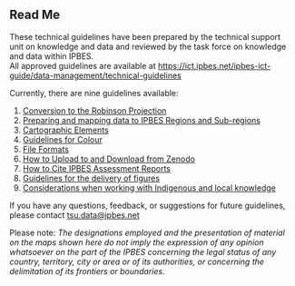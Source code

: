## Read Me

These technical guidelines have been prepared by the technical support unit on knowledge and data and reviewed by the task force on knowledge and data within IPBES.   
All approved guidelines are available at https://ict.ipbes.net/ipbes-ict-guide/data-management/technical-guidelines    

Currently, there are nine guidelines available:  
1. [Conversion to the Robinson
Projection](https://jkumagai96.github.io/Technical-Guideline-Series/robinson_projection_v2)  
2. [Preparing and mapping data to IPBES Regions and
Sub-regions](https://jkumagai96.github.io/Technical-Guideline-Series/mapping_regions_v2)  
3. [Cartographic
Elements](https://jkumagai96.github.io/Technical-Guideline-Series/cartograhic_guidelines_v2)   
4. [Guidelines for
Colour](https://jkumagai96.github.io/Technical-Guideline-Series/guidelines-for-color)  
5. [File
Formats](https://jkumagai96.github.io/Technical-Guideline-Series/FileFormats)  
6. [How to Upload to and Download from
Zenodo](https://jkumagai96.github.io/Technical-Guideline-Series/How-to-upload-and-download-from-Zenodo)  
7. [How to Cite IPBES Assessment
Reports](https://jkumagai96.github.io/Technical-Guideline-Series/suggested_citations)  
8. [Guidelines for the delivery of 
figures](https://jkumagai96.github.io/Technical-Guideline-Series/figures)  
9. [Considerations when working with Indigenous and local knowledge](https://jkumagai96.github.io/Technical-Guideline-Series/ILK_considerations)

If you have any questions, feedback, or suggestions for future
guidelines, please contact <tsu.data@ipbes.net>

Please note: *The designations employed and the presentation of material
on the maps shown here do not imply the expression of any opinion
whatsoever on the part of the IPBES concerning the legal status of any
country, territory, city or area or of its authorities, or concerning
the delimitation of its frontiers or boundaries.*
